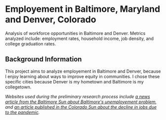 # Employement in Baltimore, Maryland and Denver, Colorado 
Analysis of workforce opportunities in Baltimore and Denver. Metrics analyzed include: employment rates, household income, job density, and college graduation rates.
## Background Information
This project aims to analyze employement  in Baltimore and Denver, because I enjoy learning about ways to improve equity in communities. I chose these specific cities because Denver is my hometown and Baltimore is my collegetown.

_Websites used during the preliminary research process include [a news article from the Baltimore Sun about Baltimore's unemployement problem](https://www.baltimoresun.com/opinion/op-ed/bs-ed-op-0115-baltimore-unemployment-20200115-urcqmi467vcqnlw4usgtonzwja-story.html), and [an article published in the Colorado Sun about the decline in jobs due to the pandemic](https://coloradosun.com/2020/11/16/coronavirus-colorado-jobs-technology/)._
##

